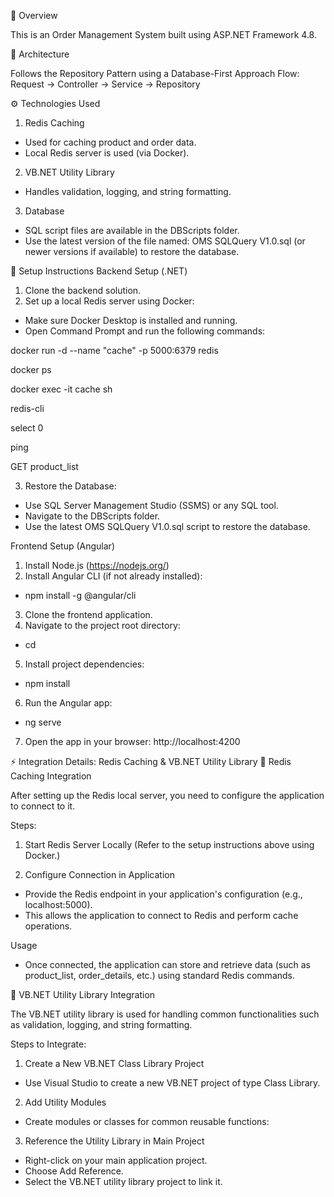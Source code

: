 🧾 Overview

This is an Order Management System built using ASP.NET Framework 4.8.

🔧 Architecture

Follows the Repository Pattern using a Database-First Approach Flow:
Request → Controller → Service → Repository

⚙️ Technologies Used

1. Redis Caching
 - Used for caching product and order data.
 - Local Redis server is used (via Docker).

2. VB.NET Utility Library
 - Handles validation, logging, and string formatting.

3. Database
 - SQL script files are available in the DBScripts folder.
 - Use the latest version of the file named:
	OMS SQLQuery V1.0.sql (or newer versions if available) to restore the database.

🚀 Setup Instructions
Backend Setup (.NET)

1. Clone the backend solution.
2. Set up a local Redis server using Docker:
 - Make sure Docker Desktop is installed and running.
 - Open Command Prompt and run the following commands:

docker run -d --name "cache" -p 5000:6379 redis

docker ps

docker exec -it cache sh

redis-cli

select 0

ping

GET product_list


3. Restore the Database:
 - Use SQL Server Management Studio (SSMS) or any SQL tool.
 - Navigate to the DBScripts folder.
 - Use the latest OMS SQLQuery V1.0.sql script to restore the database.

Frontend Setup (Angular)

1. Install Node.js (https://nodejs.org/)
2. Install Angular CLI (if not already installed):
 - npm install -g @angular/cli
3. Clone the frontend application.
4. Navigate to the project root directory:
 - cd <your-frontend-folder>
5. Install project dependencies:
 - npm install
6. Run the Angular app:
 - ng serve

7. Open the app in your browser:
http://localhost:4200


⚡ Integration Details: Redis Caching & VB.NET Utility Library
🧠 Redis Caching Integration

After setting up the Redis local server, you need to configure the application to connect to it.

Steps:

1. Start Redis Server Locally
(Refer to the setup instructions above using Docker.)

2. Configure Connection in Application
 - Provide the Redis endpoint in your application's configuration (e.g., localhost:5000).
 - This allows the application to connect to Redis and perform cache operations.

Usage
 - Once connected, the application can store and retrieve data (such as product_list, order_details, etc.) using standard Redis commands.

🧰 VB.NET Utility Library Integration

The VB.NET utility library is used for handling common functionalities such as validation, logging, and string formatting.

Steps to Integrate:
1. Create a New VB.NET Class Library Project
 - Use Visual Studio to create a new VB.NET project of type Class Library.

2. Add Utility Modules
 - Create modules or classes for common reusable functions:

3. Reference the Utility Library in Main Project
 - Right-click on your main application project.
 - Choose Add Reference.
 - Select the VB.NET utility library project to link it.
